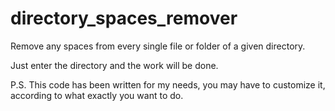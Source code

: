 # directory_spaces_remover
Remove any spaces from every single file or folder of a given directory.

Just enter the directory and the work will be done.

P.S. This code has been written for my needs, you may have to customize it, according to what exactly you want to do.

